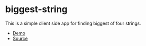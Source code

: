 # biggest-string
This is a simple client side app for finding biggest of four strings.

- [Demo](https://github.com/KaranamVijayKumar/biggest-string)
- [Source](https://karanamvijaykumar.github.io/biggest-string/)


